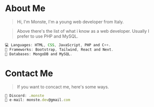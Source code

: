 # About Me

> Hi, I'm Monste, I'm a young web developer from Italy. <br/>

> Above there's the list of what i know as a web developer.
> Usually I prefer to use PHP and MySQL.

``` js
💻 Languages: HTML, CSS, JavaScript, PHP and C++. 
🚀 Frameworks: Bootstrap, Tailwind, React and Next.
🏦 Databases: MongoDB and MySQL.
```

# Contact Me

> If you want to concact me, here's some ways.

``` js
🤖 Discord: .monste
📧 e-mail: monste.dev@gmail.com
```
